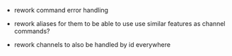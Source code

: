 - rework command error handling

- rework aliases for them to be able to use use similar features as channel commands? 

- rework channels to also be handled by id everywhere
